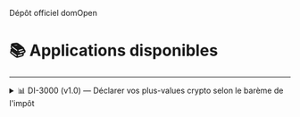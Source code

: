 Dépôt officiel domOpen

# 📚 Applications disponibles

---

<details closed>

<summary>📊 DI-3000 (v1.0) — Déclarer vos plus-values crypto selon le barème de l'impôt</summary>

---

Tester et approuver pour :
   
   1. Formulaires et codes :
      - Formulaire 2086 3N
   
   2. CSV de plateformes :
      - Bitpanda

---

**DI-3000** est une interface locale pour :

- 📥 Charger un fichier CSV issu d'une plateforme d'échange cryptos
- 🔁 Appliquer la méthode **FIFO** pour les ventes de crypto
- 🧾 Générer automatiquement les lignes fiscales requises à la déclaration
- 📊 Simuler votre impôt via un **barème progressif modifiable**
- 📤 Exporter les résultats au format **CSV français**

---

MàJ prévues : 
   
   - version web
   - flat taxe, IFI, frais réels, etc... (développement et optimisation de **"Déductions et niches fiscales"**)
   - correction et ajustements de l'estimation du **"Impôt total estimé"**


---

<details closed>
<summary>Installation sous Windows 10-11</summary>

#### 🧰 1. Installation de Python 3.10+

- Appuyez sur **Win + X** et choisissez **Terminal (administrateur)**.
- Tapez cette commande pour télécharger et installer Python :
   ```powershell
   Start-Process "https://www.python.org/ftp/python/3.12.2/python-3.12.2-amd64.exe"
   ```

Pendant l'installation, cochez ✅ **"Add Python to PATH"**

---

#### 📁 2. Accéder au dossier de l'application

- Cliquez avec le **bouton droit** sur le dossier contenant `declarateur-d-impot-3000.py`  
- Choisissez **"Copier comme chemin d’accès"**
- Ouvrez une nouvelle fenêtre **Terminal (administrateur)** avec le raccourci **Win + X**, tapez **cd suivi d'un espace** et collez votre chemin :

```bash
cd "C:\Users\votre_nom\Chemin\vers\le\dossier"
```

---

#### 📦 3. Installer les dépendances

- Dans la même fenêtre copier puis coller la commande suivante : 

```bash
pip install streamlit pandas
```

---

#### ▶️ 4. Lancer l’application

- Et toujours dans la même fenêtre copier puis coller la commande suivante :

```bash
streamlit run declarateur-d-impot-3000.py
```

Cela ouvre automatiquement une page dans votre navigateur à l’adresse `http://localhost:8501`.

---

</details>

---

## 📜 Licence

Projets open source — librement modifiable, redistribuable et utilisable.

---

</details>
